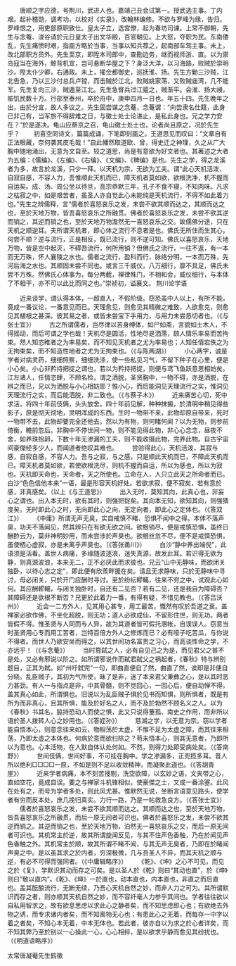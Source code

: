 <!-- { "loadSidebar": true } -->
　　唐顺之字应德，号荆川，武进人也。嘉靖己丑会试第一。授武选主事。丁内艰。起补稽勋，调考功，以校对《实录》，改翰林编修。不欲与罗峰为缘，告归。罗峰恨之，用吏部原职致仕。皇太子立，选宫僚，起为春坊司谏。上常不御朝，先生与念菴、浚谷请於元日皇太子出文华殿，百官朝见。上大怒，夺职为民。东南倭乱，先生痛愤时艰，指画方略於当事，当事以知兵荐之，起南部车驾主事。未上，改北部职方员外。先生至京，即陞本司郎中，查勘边务，继而视师浙、直。以为禦岛寇当在海外，鲸背机宜，岂可悬断华屋之下？身泛大洋，以习海路，败贼於崇明沙。陞太仆少卿，右通政。未上，擢佥都御史，巡抚淮、扬。先生方勦三沙贼，江北告急，乃以三沙付总兵卢镗，而击贼於江北，败贼姚家荡，又败贼庙湾，几不能军。先生复向三沙，贼遁至江北。先生急督兵过江蹙之，贼渐平。会淮、扬大祲，赈饥民数十万。行部至泰州，卒於舟中，庚申四月一日也。年五十四。先生晚年之出，由於分宜，故人多议之。先生固尝谋之念菴，念菴谓：“向尝隶名仕籍，此身已非己有，当军旅不得辞难之日，与徵士处士论进止，是私此身也。兄之学力安在？”於是遂决。龟山应蔡京之召，龟山徵士处士也，论者尚且原之，况於先生乎？
　　初喜空同诗文，篇篇成诵，下笔即刻画之。王道思见而叹曰：“文章自有正法眼藏，奈何袭其皮毛哉！”自此幡然取道欧、曾，得史迁之神理，久之从广大胸中随地涌出，无意为文自至。较之道思，尚是有意欲为好文者也。其著述之大者为五编：《儒编》、《左编》、《右编》、《文编》、《稗编》是也。先生之学，得之龙溪者为多，故言於龙溪，只少一拜。以天机为宗，无欲为工夫。谓“此心天机活泼，自寂自感，不容人力，吾惟顺此天机而已，障天机者莫如欲，欲根洗净，机不握而自运矣。成、汤、周公坐以待旦，高宗恭默三年，孔子不食不寝，不知肉味。凡求之枯寂之中，如是艰苦者，虽圣人亦自觉此心未能纯是天机流行，不得不如此着力也。”先生之辨儒释，言“儒者於喜怒哀乐之发，未尝不欲其顺而达之，其顺而达之也，至於天地万物，皆吾喜怒哀乐之所融贯。佛者於喜怒哀乐之发，未尝不欲其逆而销之，其逆而销之也，至於天地万物澹然无一喜怒哀乐之交。故儒佛分途，只在天机之顺逆耳。夫所谓天机者，即心体之流行不息者是也。佛氏无所住而生其心，何尝不顺？逆与流行，正是相反，既已流行，则不逆可知。佛氏以喜怒哀乐，天地万物，皆是空中起灭，不碍吾流行，何所用销？但佛氏之流行，一往不返，有一本而无万殊，怀人襄陵之水也。儒者之流行，盈科而行，脉络分明，一本而万殊，先河后海之水也。其顺固未尝不同也。或言三千威仪，八万细行，靡不具足，佛氏未尝不万殊。然佛氏心体事为，每分两截，禅律殊门，不相和会，威仪细行，与本体了不相干，亦不可以此比而同之也。”崇祯初，谥襄文。
荆川论学语

　　近来谈学，谓认得本体，一超直入，不假阶级。窃恐虽中人以上，有所不能，竟成一番议论，一番意见而已。天理愈见，则愈见其精微之难致，人欲愈克，则愈见其植根之甚深。彼其易之者，或皆未尝宝下手用力，与用力未尝恳切者也。（《与张士宜》）
　　古之所谓儒者，岂尽律以苦身缚体，如尸如斋，言貌如土木人，不得摇动，而后可谓之学也哉！天机尽是圆活，性地尽是洒落，顾人情乐率易而苦拘束。然人知恣睢者之为率易矣，而不知见天机者之尤为率易也；人知任情宕佚之为无拘束矣，而不知造性地者之尤为无拘束也。（《与陈两湖》）
　　小心两字，诚是学者对病灵药，细细照察，细细洗涤，使一些私见习气，不留下种子在心里，便是小心矣。小心非矜持把捉之谓也，若以为矜持把捉，则便与鸢飞鱼跃意思相妨矣。江左诸人，任情恣肆，不顾名检，谓之洒脱，圣贤胸中，一物不碍，亦是洒脱，在辨之而已，兄以为洒脱与小心相妨耶？惟小心，而后能洞见天理流行之实，惟洞见天理流行之实，而后能洒脱，非二致也。（《与蔡子木》）
　　近来痛苦心切，死中求活，将四十年前伎俩，头头放舍。四十年前见解，种种抹摋，於清明中稍见得些影子，原是彻天彻地，灵明浑成的东西。生时一物带不来，此物却原自带来，死时一物带不去，此物却要完全还他去。然以为有物，则何睹何闻？以为无物，则参前倚衡，瞻前忽后。非胸中不停世间一物，则不能见得此物，非心心念念，昼夜不舍，如养珠抱卵，下数十年无渗漏的工夫，则不能收摄此物，完养此物。自古宇宙间豪傑经多少人，而闻道者绝叹其难也。
　　尝验得此心，天机活泼，其寂与感，自寂自感，不容人力。吾与之寂，与之感，只是顺此天机而已，不障此天机而已。障天机者莫如欲，若使欲根洗尽，则机不握而自运，所以为感也，所以为寂也。天机即天命也，天命者，天之所使也。立命在人，人只立此天之所命者而已。白沙“色色信他本来”一语，最是形容天机好处。若欲求寂，便不寂矣，若有意於感，非真感矣。（以上《与王道思》）
　　出入无时，莫知其向，此真心也，非妄心之谓也。出入本无时，欲有其时，则强把捉矣。其向本无知，欲知其向，则强猜度矣。无时即此心之时，无向即此心之向，无定向者，即此心之定体也。（《答双江》）
　　《中庸》所谓无声无臭，实自戒慎不睹、恐惧不闻中之得。本体不落声臭，功夫不落闻见，然其辨只在有欲无欲之间。欲根销尽，便是戒慎恐惧，虽终日酬酢云为，莫非神明妙用，而未尝涉於声臭也。欲根丝忽不尽，便不是戒慎恐惧，虽使栖心虚寂，亦是未离乎声臭也。（《答张甬川》）
　　白沙“静中养出端倪”，此语须是活看。盖世人病痛，多缘随波逐浪，迷失真源，故发此耳。若识得无欲为静，则真源波浪，本来无二，正不必厌此而求彼也。兄云“山中无静味，而欲闭关独卧，以待心志之定”，即此便有欣羨畔援在矣。请且无求静味，只於无静味中寻讨，毋必闭关，只於开门应酬时寻讨。至於纷纭轇轕，往来不穷之中，试观此心如何。其应酬轇轕，与闭关独卧时，自还有二见否？若有二见，还是我自为障碍否？其障碍还是欲根不断否？兄更於此着力一番，有得有疑，不惜见教也。（《答吕沃州》）
　　近会一二方外人，见其用心甚专，用工最苦，慨然有叹於吾道之衰。盖禅家必欲作佛，不坐化超脱，则无功；道人必欲成仙，不留形住世，则无功。两者皆假不得。惟圣贤与人同而与人异，故为其道者皆可假托溷帐，自误误人。窃意当时圣贤用心专而用工苦者，岂特百倍方外人之修炼而已？必有哑子吃苦瓜，与你说不得者。而世人乃欲安坐而得之，以其世间功名富贵之习心，而高谈性命之学，不亦远乎！（《与念菴》）
　　当时篡弑之人，必有自见己之为是，而见君父之甚不是处，又必有邪说以阶之。如所谓邪说作而弑君弑父之祸起者，《春秋》特与辨别题目，正其为弑。如“州吁弑完”一句，即曲直便自了然，曲直了然，诶即是非便自分晓。乱臣贼子，其初为气所使，昧了是非，迷了本来君父秉彝之心，是以其时恶力甚劲。有人一与指点是非，中其骨髓，则不觉回心，一回心后，便自动惮不得，盖其真心如此，所谓惧也。旧说以为乱臣贼子惧於见书而知惧，则所惧者，既是有所为而非真心，且其所惧，能及於好名之人，而不及於勃然不顾名义之人。以为《春秋》书其名，脇持恐动人而使之惧，此又只说得董孤、南史之作用，而非所以语於圣人拨转人心之妙用也。（《答姪孙》）
　　慈湖之学，以无意为宗。窃以学者能自悟本心，则意念往来如云，物相荡於太虚，不惟不足为太虚之障，而其往来相荡，乃即太虚之本体也。何病於意而欲扫除之？苟未悟本心，则其无意者，乃即所以为意也。心本活物，在人默自体认处何如。不然，则得力处即受病处矣。（《答南野》）
　　世间伎俩，世间好事，不可挂在胸中。学之渗漏多，正兜揽多耳。昔人所以绝利□□□□一原，不如是则不足以收敛精神，而凝聚此道也。（《答胡青崖》）
　　近来学者病痛，本不刻苦搜剔，洗空欲障，以玄妙之语，文夹带之心，直如空花，竟成自误。要之与禅家斗机锋相似，使豪傑之士，又成一番涂塞。此风在处有之，而号为学者多处，则此风尤甚。惟默然无说，坐断言语意见路头，使学者有穷而反本处，庶几挽归真实。力行一路，乃是一帖救急良方。（《答张士宜》）
　　儒者於喜怒哀乐之发，未尝不欲其顺而达之。其顺而达之也，至於天地万物，皆吾喜怒哀乐之所融贯，而后一原无间者可识也。佛者於喜怒乐之发，未尝不欲其逆而销之。其逆而销之也，至於天地万物，泊然无一喜怒哀乐之交，而后一原无间者可识也。其机常主於逆，故其所谓旋闻反见，与其不住声色香触，乃在於闻见声色香触之外。其机常主於顺，故其所谓不睹不闻，与其无声无臭者，乃即在於睹闻声臭之中。是以虽其求之於内者，穷深极微，几与吾圣人不异，而其天机之顺与逆，有必不可得而强同者。（《中庸辑略序》）
　　《乾》、《坤》之心不可见，而见之於《复》，学默识其动而存之可矣。是以圣人於《乾》则曰“其动也直”，於《坤》则曰“敬以直内”。《乾》、《坤》一於直也，动本直也，内本直也，非直之而后直也。盖其酝酿流行，无断无续，乃吾心天机自然之妙，而非人力之可为。其所谓默识而存之者，则亦顺其天机自然之妙，而不容纤毫人力参乎其间也。学者往往欲以自私用智求之，故有欲息思虑以求此心之静者矣，而不知思虑即心也；有欲绝去外物之诱，而专求诸内者矣，而不知离物无心也；有患此心之无着，而每存一中字以着之者矣，不知心本无着，中本无体也。若此者，彼亦自以为求之於心者详矣，而不知其弊乃至於别以一心操此一心，心心相捽，是以欲求乎静而愈见其纷扰也。（《明道语略序》）

太常唐凝菴先生鹤徵

